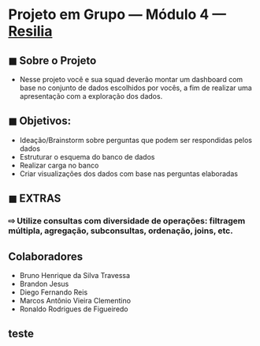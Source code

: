 # Projeto em Grupo — Módulo 4 — [Resilia](https://www.resilia.com.br/)
## ◼ Sobre o Projeto

* Nesse projeto você e sua squad deverão montar
um dashboard com base no conjunto de dados
escolhidos por vocês, a fim de realizar uma
apresentação com a exploração dos dados.

## ◼ Objetivos:
* Ideação/Brainstorm sobre perguntas que podem ser respondidas pelos dados
* Estruturar o esquema do banco de dados
* Realizar carga no banco
* Criar visualizações dos dados com base nas perguntas elaboradas

## ◼ EXTRAS
### ⇨ Utilize consultas com diversidade de operações: filtragem múltipla, agregação, subconsultas, ordenação, joins, etc.

## Colaboradores 
* Bruno Henrique da Silva Travessa
* Brandon Jesus
* Diego Fernando Reis
* Marcos Antônio Vieira Clementino
* Ronaldo Rodrigues de Figueiredo

 
## teste


